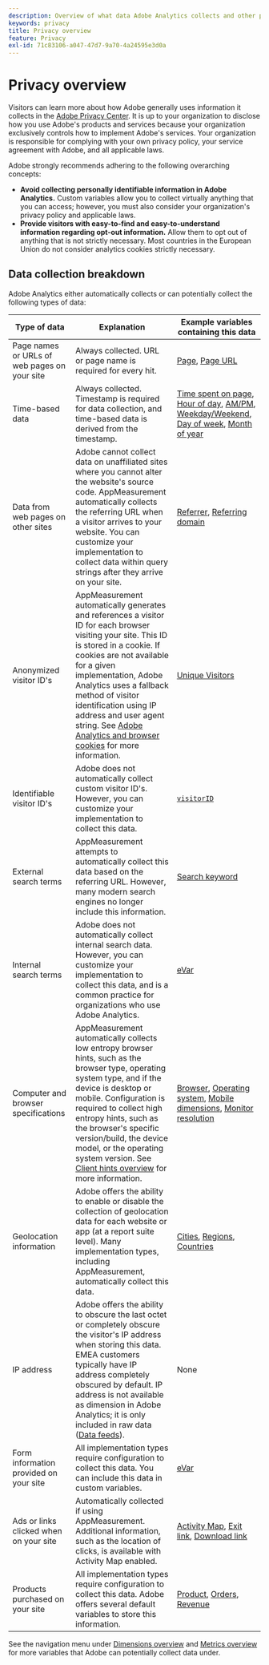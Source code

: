 ```yaml
---
description: Overview of what data Adobe Analytics collects and other privacy considerations.
keywords: privacy
title: Privacy overview
feature: Privacy
exl-id: 71c83106-a047-47d7-9a70-4a24595e3d0a
---
```

# Privacy overview

Visitors can learn more about how Adobe generally uses information it collects in the [Adobe Privacy Center](https://www.adobe.com/privacy.html). It is up to your organization to disclose how you use Adobe's products and services because your organization exclusively controls how to implement Adobe's services. Your organization is responsible for complying with your own privacy policy, your service agreement with Adobe, and all applicable laws.

Adobe strongly recommends adhering to the following overarching concepts:

* **Avoid collecting personally identifiable information in Adobe Analytics.** Custom variables allow you to collect virtually anything that you can access; however, you must also consider your organization's privacy policy and applicable laws.
* **Provide visitors with easy-to-find and easy-to-understand information regarding opt-out information.** Allow them to opt out of anything that is not strictly necessary. Most countries in the European Union do not consider analytics cookies strictly necessary.

## Data collection breakdown

Adobe Analytics either automatically collects or can potentially collect the following types of data:

| Type of data | Explanation | Example variables containing this data |
| --- | --- | --- |
| Page names or URLs of web pages on your site | Always collected. URL or page name is required for every hit. | [Page](../components/dimensions/page.md), [Page URL](../components/dimensions/page-url.md) |
| Time-based data | Always collected. Timestamp is required for data collection, and time-based data is derived from the timestamp. | [Time spent on page](../components/dimensions/time-spent-on-page.md), [Hour of day](../components/dimensions/hour-of-day.md), [AM/PM](../components/dimensions/am-pm.md), [Weekday/Weekend](../components/dimensions/weekday-weekend.md), [Day of week](../components/dimensions/day-of-week.md), [Month of year](../components/dimensions/month-of-year.md) |
| Data from web pages on other sites | Adobe cannot collect data on unaffiliated sites where you cannot alter the website's source code. AppMeasurement automatically collects the referring URL when a visitor arrives to your website. You can customize your implementation to collect data within query strings after they arrive on your site.  | [Referrer](../components/dimensions/referrer.md), [Referring domain](../components/dimensions/referring-domain.md) |
| Anonymized visitor ID's | AppMeasurement automatically generates and references a visitor ID for each browser visiting your site. This ID is stored in a cookie. If cookies are not available for a given implementation, Adobe Analytics uses a fallback method of visitor identification using IP address and user agent string. See [Adobe Analytics and browser cookies](cookies/cookies.md) for more information. | [Unique Visitors](../components/metrics/unique-visitors.md) |
| Identifiable visitor ID's | Adobe does not automatically collect custom visitor ID's. However, you can customize your implementation to collect this data. | [`visitorID`](../implement/vars/config-vars/visitorid.md) |
| External search terms | AppMeasurement attempts to automatically collect this data based on the referring URL. However, many modern search engines no longer include this information. | [Search keyword](../components/dimensions/search-keyword.md) |
| Internal search terms | Adobe does not automatically collect internal search data. However, you can customize your implementation to collect this data, and is a common practice for organizations who use Adobe Analytics. | [eVar](../components/dimensions/evar.md) |
| Computer and browser specifications | AppMeasurement automatically collects low entropy browser hints, such as the browser type, operating system type, and if the device is desktop or mobile. Configuration is required to collect high entropy hints, such as the browser's specific version/build, the device model, or the operating system version. See [Client hints overview](client-hints.md) for more information. | [Browser](../components/dimensions/browser.md), [Operating system](../components/dimensions/operating-systems.md), [Mobile dimensions](../components/dimensions/mobile-dimensions.md), [Monitor resolution](../components/dimensions/monitor-resolution.md) |
| Geolocation information | Adobe offers the ability to enable or disable the collection of geolocation data for each website or app (at a report suite level). Many implementation types, including AppMeasurement, automatically collect this data. | [Cities](../components/dimensions/cities.md), [Regions](../components/dimensions/regions.md), [Countries](../components/dimensions/countries.md) |
| IP address | Adobe offers the ability to obscure the last octet or completely obscure the visitor's IP address when storing this data. EMEA customers typically have IP address completely obscured by default. IP address is not available as dimension in Adobe Analytics; it is only included in raw data ([Data feeds](../export/analytics-data-feed/data-feed-overview.md)). | None |
| Form information provided on your site | All implementation types require configuration to collect this data. You can include this data in custom variables. | [eVar](../components/dimensions/evar.md) |
| Ads or links clicked when on your site | Automatically collected if using AppMeasurement. Additional information, such as the location of clicks, is available with Activity Map enabled. | [Activity Map](../analyze/activity-map/activity-map.md), [Exit link](../components/dimensions/exit-link.md), [Download link](../components/dimensions/download-link.md) |
| Products purchased on your site | All implementation types require configuration to collect this data. Adobe offers several default variables to store this information. | [Product](../components/dimensions/product.md), [Orders](../components/metrics/orders.md), [Revenue](../components/metrics/revenue.md) |

See the navigation menu under [Dimensions overview](../components/dimensions/overview.md) and [Metrics overview](../components/metrics/overview.md) for more variables that Adobe can potentially collect data under.
